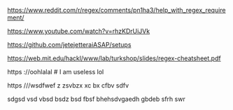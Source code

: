 https://www.reddit.com/r/regex/comments/pn1ha3/help_with_regex_requirement/

https://www.youtube.com/watch?v=rhzKDrUiJVk

https://github.com/jetejetteraiASAP/setups

https://web.mit.edu/hackl/www/lab/turkshop/slides/regex-cheatsheet.pdf

https ://oohlalal # I am useless lol

https ///wsdfwef
z
zsvbzx
xc
bx
cfbv
sdfv


sdgsd
vsd
vbsd
bsdz
bsd
fbsf
bhehsdvgaedh
gbdeb
sfrh
swr
